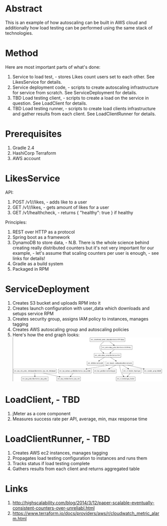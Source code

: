 # Abstract
This is an example of how autoscaling can be built in AWS cloud and additionally how load testing can be performed using the same stack of technologies.

# Method
Here are most important parts of what's done:

1. Service to load test, - stores Likes count users set to each other. See LikesService for details.
2. Service deployment code, - scripts to create autoscaling infrastructure for service from scratch. See ServiceDeployment for details.
3. TBD Load testing client, - scripts to create a load on the service in question. See LoadClient for details.
4. TBD Load testing runner, - scripts to create load clients infrastructure and gather results from each client. See LoadClientRunner for details.

# Prerequisites

1. Gradle 2.4
2. HashiCorp Terraform
3. AWS account

# LikesService

API:

1. POST /v1/<userId>/likes, - adds like to a user
2. GET /v1/<userId>/likes, - gets amount of likes for a user
3. GET /v1/healthcheck, - returns { "healthy": true } if healthy

Principles:

1. REST over HTTP as a protocol
2. Spring boot as a framework
3. DynamoDB to store data, - N.B. There is the whole science behind creating really distributed counters but it's not very important for our example, - let's assume that scaling counters per user is enough, - see links for details!
4. Gradle as a build system
5. Packaged in RPM


# ServiceDeployment

1. Creates S3 bucket and uploads RPM into it
2. Creates launch configuration with user_data which downloads and setups service RPM
3. Creates security group, assigns IAM policy to instances, manages tagging
4. Creates AWS autoscaling group and autoscaling policies
5. Here's how the end graph looks:
![Alt text](docs/aws_graph.png)

# LoadClient, - TBD

1. jMeter as a core component
2. Measures success rate per API, average, min, max response time

# LoadClientRunner, - TBD

1. Creates AWS ec2 instances, manages tagging
2. Propagates load testing configuration to instances and runs them
3. Tracks status if load testing complete
4. Gathers results from each client and returns aggregated table

# Links

1. http://highscalability.com/blog/2014/3/12/paper-scalable-eventually-consistent-counters-over-unreliabl.html
2. https://www.terraform.io/docs/providers/aws/r/cloudwatch_metric_alarm.html